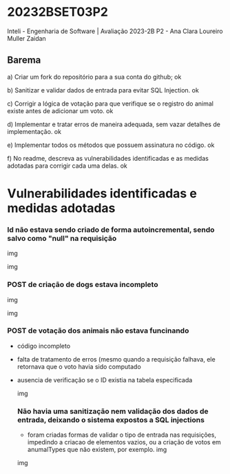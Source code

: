 # 20232BSET03P2
Inteli - Engenharia de Software | Avaliação 2023-2B P2 - Ana Clara Loureiro Muller Zaidan

## Barema

a) Criar um fork do repositório para a sua conta do github; ok

b) Sanitizar e validar dados de entrada para evitar SQL Injection. ok

c) Corrigir a lógica de votação para que verifique se o registro do animal existe antes de adicionar um voto. ok

d) Implementar e tratar erros de maneira adequada, sem vazar detalhes de implementação. ok

e) Implementar todos os métodos que possuem assinatura no código. ok

f) No readme, descreva as vulnerabilidades identificadas e as medidas adotadas para corrigir cada uma delas. ok


# Vulnerabilidades identificadas e medidas adotadas

### Id não estava sendo criado de forma autoincremental, sendo salvo como "null" na requisição

img

img

### POST de criação de dogs estava incompleto

img

img

### POST de votação dos animais não estava funcinando
- código incompleto
- falta de tratamento de erros (mesmo quando a requisição falhava, ele retornava que o voto havia sido computado
- ausencia de verificação se o ID existia na tabela especificada

  img

  ### Não havia uma sanitização nem validação dos dados de entrada, deixando o sistema expostos a SQL injections
  - foram criadas formas de validar o tipo de entrada nas requisições, impedindo a criacao de elementos vazios, ou a criação de votos em anumalTypes que não existem, por exemplo.
  img

  img


